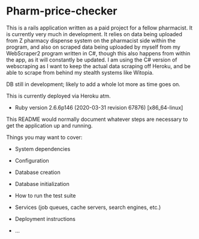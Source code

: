 # Pharm-price-checker

This is a rails application written as a paid project for a fellow pharmacist. It is currently very much in development.
It relies on data being uploaded from Z pharmacy dispense system on the pharmacist side within the program, and also 
on scraped data being uploaded by myself from my WebScraper2 program written in C#, though this also happens from within the app,
as it will constantly be updated. I am using the C# version of webscraping as I want to keep the actual data scraping off Heroku, 
and be able to scrape from behind my stealth systems like Witopia.

DB still in development; likely to add a whole lot more as time goes on.

This is currently deployed via Heroku atm.

* Ruby version 2.6.6p146 (2020-03-31 revision 67876) [x86_64-linux]

This README would normally document whatever steps are necessary to get the
application up and running.

Things you may want to cover:

* System dependencies

* Configuration

* Database creation

* Database initialization

* How to run the test suite

* Services (job queues, cache servers, search engines, etc.)

* Deployment instructions

* ...
